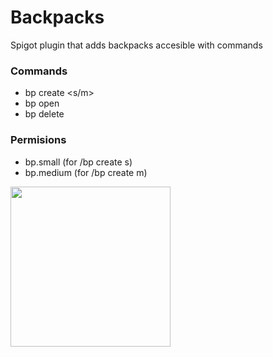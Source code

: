 # Backpacks
Spigot plugin that adds backpacks accesible with commands
### Commands
- bp create <s/m>
- bp open
- bp delete
### Permisions
- bp.small (for /bp create s)
- bp.medium (for /bp create m)
<p><strong><img src="https://i.imgur.com/i2PwGqG.png" alt="" width="256" height="256" /></strong></p>
